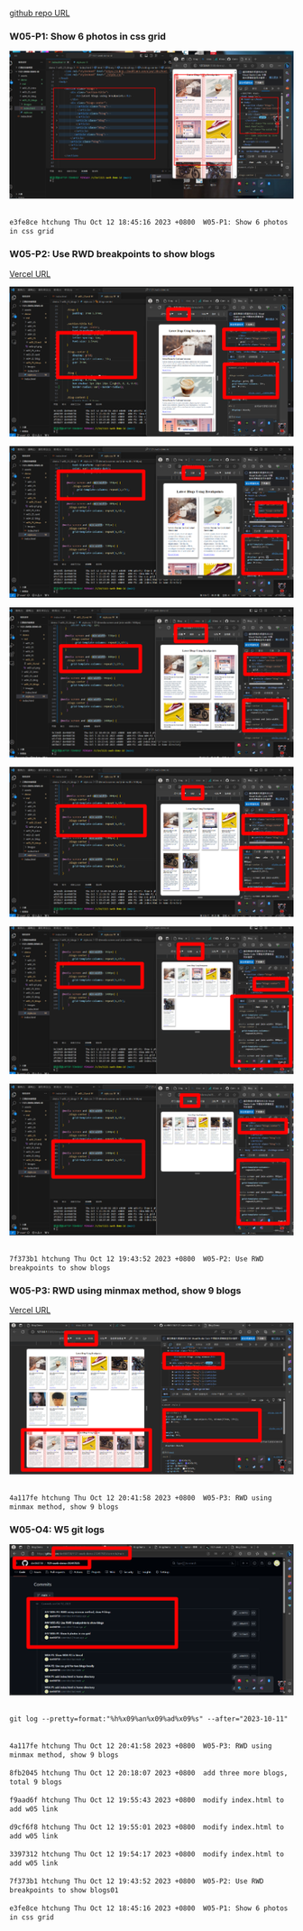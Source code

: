
[github repo URL](https://github.com/der060738/1121-sweb-demo-212417025.git)


### W05-P1: Show 6 photos in css grid

![](w05-p1.png)

```

e3fe8ce htchung Thu Oct 12 18:45:16 2023 +0800  W05-P1: Show 6 photos in css grid

```

### W05-P2: Use RWD breakpoints to show blogs

[Vercel URL](http://127.0.0.1:5500/demo/w05_25_blogs/)

![](w05-p2-1.png)


![](w05-p2-2.png)

 
![](w05-p2-3.png)

 
![](w05-p2-4.png)

 
![](w05-p2-5.png)


![](w05-p2-6.png)

```

7f373b1 htchung Thu Oct 12 19:43:52 2023 +0800  W05-P2: Use RWD breakpoints to show blogs

```

### W05-P3: RWD using minmax method, show 9 blogs

 

[Vercel URL](http://127.0.0.1:5500/demo/w05_25_blogs/)

 

![](w05-p3.png)

 
```

4a117fe htchung Thu Oct 12 20:41:58 2023 +0800  W05-P3: RWD using minmax method, show 9 blogs

```

### W05-O4: W5 git logs

 

![](w05-p4.png)

```

git log --pretty=format:"%h%x09%an%x09%ad%x09%s" --after="2023-10-11"

 
4a117fe htchung Thu Oct 12 20:41:58 2023 +0800  W05-P3: RWD using minmax method, show 9 blogs

8fb2045 htchung Thu Oct 12 20:18:07 2023 +0800  add three more blogs, total 9 blogs

f9aad6f htchung Thu Oct 12 19:55:43 2023 +0800  modify index.html to add w05 link

d9cf6f8 htchung Thu Oct 12 19:55:01 2023 +0800  modify index.html to add w05 link

3397312 htchung Thu Oct 12 19:54:17 2023 +0800  modify index.html to add w05 link

7f373b1 htchung Thu Oct 12 19:43:52 2023 +0800  W05-P2: Use RWD breakpoints to show blogs01

e3fe8ce htchung Thu Oct 12 18:45:16 2023 +0800  W05-P1: Show 6 photos in css grid

 

```